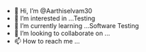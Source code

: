- 👋 Hi, I’m @Aarthiselvam30
- 👀 I’m interested in ...Testing
- 🌱 I’m currently learning ...Software Testing
- 💞️ I’m looking to collaborate on ...
- 📫 How to reach me ...

<!---
Aarthiselvam30/Aarthiselvam30 is a ✨ special ✨ repository because its `README.md` (this file) appears on your GitHub profile.
You can click the Preview link to take a look at your changes.
--->
